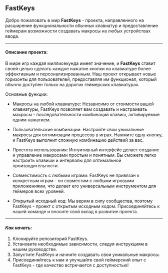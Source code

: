 ## FastKeys


Добро пожаловать в мир __FastKeys__ - проекта, направленного на расширение функциональности обычных клавиатур и предоставление геймерам возможности создавать макросы на любых устройствах ввода.

---


#### Описание проекта:

В мире игр каждая миллисекунда имеет значение, и __FastKeys__ ставит своей целью сделать каждое нажатие кнопки на клавиатуре более эффективным и персонализированным. Наш проект открывает новые горизонты для пользователей, предоставляя им функционал, который обычно доступен только на дорогих геймерских клавиатурах.

Основные функции:

* Макросы на любой клавиатуре: Независимо от стоимости вашей клавиатуры, FastKeys позволяет вам создавать и настраивать макросы - последовательности комбинаций клавиш, активируемые одним нажатием.

* Пользовательские комбинации: Настройте свои уникальные макросы для оптимизации процессов в играх. Нажмите одну кнопку, и FastKeys выполнит сложную комбинацию действий за вас.

* Простота использования: Интуитивный интерфейс делает создание и управление макросами простым и понятным. Вы сможете легко настроить клавиши и интервалы для оптимальной производительности.

* Совместимость с любыми играми: FastKeys не привязан к конкретным играм - он совместим с любыми игровыми приложениями, что делает его универсальным инструментом для геймеров всех уровней.

* Открытый исходный код: Мы верим в силу сообщества, поэтому FastKeys - проект с открытым исходным кодом. Присоединяйтесь к нашей команде и вносите свой вклад в развитие проекта.

---

#### _Как начать:_

1. Клонируйте репозиторий FastKeys.
2. Установите необходимые зависимости, следуя инструкциям в нашем руководстве.
3. Запустите FastKeys и начните создавать свои уникальные макросы.
4. Присоединяйтесь к нам и улучшайте свой геймерский опыт с FastKeys - где качество встречается с доступностью!